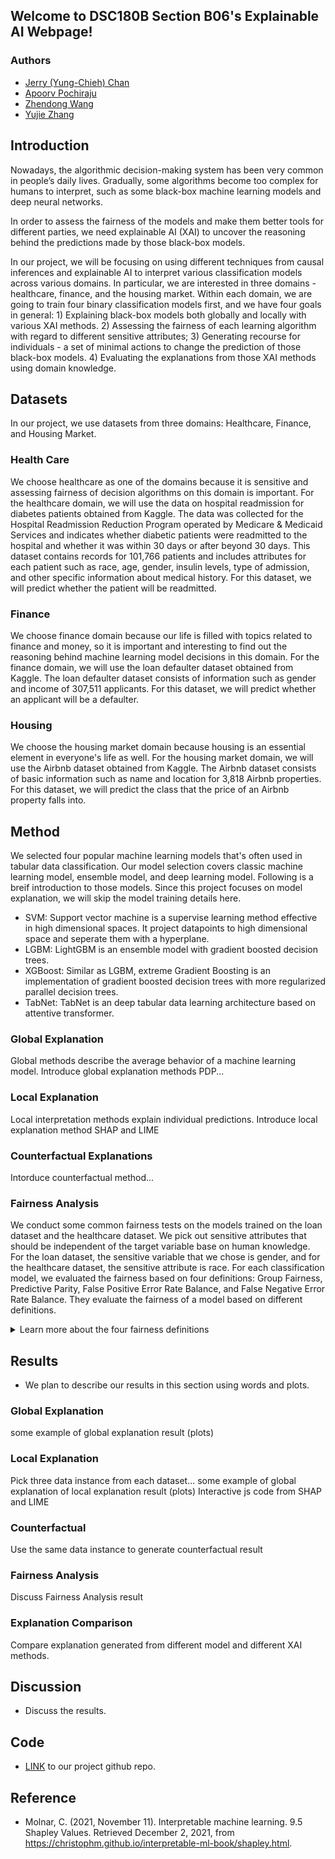 ## Welcome to DSC180B Section B06's Explainable AI Webpage!

### Authors

- [Jerry (Yung-Chieh) Chan](https://github.com/JerryYC)
- [Apoorv Pochiraju](https://github.com/apochira)
- [Zhendong Wang](https://github.com/zhw005)
- [Yujie Zhang](https://github.com/yujiezhang0914)

## Introduction

Nowadays, the algorithmic decision-making system has been very common in people’s daily lives. Gradually, some algorithms become too complex for humans to interpret, such as some black-box machine learning models and deep neural networks. 

In order to assess the fairness of the models and make them better tools for different parties, we need explainable AI (XAI) to uncover the reasoning behind the predictions made by those black-box models. 

In our project, we will be focusing on using different techniques from causal inferences and explainable AI to interpret various classification models across various domains. In particular, we are interested in three domains - healthcare, finance, and the housing market. Within each domain, we are going to train four binary classification models first, and we have four goals in general: 1) Explaining black-box models both globally and locally with various XAI methods. 2) Assessing the fairness of each learning algorithm with regard to different sensitive attributes; 3) Generating recourse for individuals - a set of minimal actions to change the prediction of those black-box models. 4) Evaluating the explanations from those XAI methods using domain knowledge.


## Datasets

In our project, we use datasets from three domains: Healthcare, Finance, and Housing Market. 

### Health Care

We choose healthcare as one of the domains because it is sensitive and assessing fairness of decision algorithms on this domain is important. For the healthcare domain, we will use the data on hospital readmission for diabetes patients obtained from Kaggle. The data was collected for the Hospital Readmission Reduction Program operated by Medicare & Medicaid Services and indicates whether diabetic patients were readmitted to the hospital and whether it was within 30 days or after beyond 30 days. This dataset contains records for 101,766 patients and includes attributes for each patient such as race, age, gender, insulin levels, type of admission, and other specific information about medical history. For this dataset, we will predict whether the patient will be readmitted.

### Finance

We choose finance domain because our life is filled with topics related to finance and money, so it is important and interesting to find out the reasoning behind machine learning model decisions in this domain. For the finance domain, we will use the loan defaulter dataset obtained from Kaggle. The loan defaulter dataset consists of information such as gender and income of 307,511 applicants. For this dataset, we will predict whether an applicant will be a defaulter.


### Housing

We choose the housing market domain because housing is an essential element in everyone's life as well. For the housing market domain, we will use the Airbnb dataset obtained from Kaggle. The Airbnb dataset consists of basic information such as name and location for 3,818 Airbnb properties. For this dataset, we will predict the class that the price of an Airbnb property falls into.

## Method

We selected four popular machine learning models that's often used in tabular data classification. Our model selection covers classic machine learning model, ensemble model, and deep learning model. Following is a breif introduction to those models. Since this project focuses on model explanation, we will skip the model training details here.

* SVM: Support vector machine is a supervise learning method effective in high dimensional spaces. It project datapoints to high dimensional space and seperate them with a hyperplane.
* LGBM: LightGBM is an ensemble model with gradient boosted decision trees.
* XGBoost: Similar as LGBM, extreme Gradient Boosting is an implementation of gradient boosted decision trees with more regularized parallel decision trees.
* TabNet: TabNet is an deep tabular data learning architecture based on attentive transformer.

### Global Explanation
Global methods describe the average behavior of a machine learning model. 
Introduce global explanation methods PDP...

### Local Explanation
Local interpretation methods explain individual predictions. 
Introduce local explanation method SHAP and LIME

### Counterfactual Explanations
Intorduce counterfactual method...

### Fairness Analysis
We conduct some common fairness tests on the models trained on the loan dataset and the healthcare dataset. We pick out sensitive attributes that should be independent of the target variable base on human knowledge. For the loan dataset, the sensitive variable that we chose is gender, and for the healthcare dataset, the sensitive attribute is race.
For each classification model, we evaluated the fairness based on four definitions: Group Fairness, Predictive Parity, False Positive Error Rate Balance, and False Negative Error Rate Balance. They evaluate the fairness of a model based on different definitions. 
<details>
<summary>Learn more about the four fairness definitions</summary>
<br>
- Group Fairness: Check if subjects in both protected and unprotected groups have equal probability of being assigned to the positive predicted class 

- Predictive Parity: Check if both protected and unprotected groups have equal PPV – the probability of a subject with positive predictive value to truly belong to the positive class 
  
- False Positive Error Rate Balance (Predictive Equality): Check if both protected and unprotected groups have equal FPR – the probability of a subject in the negative class to have a positive predictive value. 
  
- False Negative Error Rate Balance (Equal Opportunity): Check if both protected and unprotected groups have equal FNR – the probability of a subject in a positive class to have a negative predictive value. 
</details>
 

## Results
- We plan to describe our results in this section using words and plots.

### Global Explanation
some example of global explanation result (plots)

### Local Explanation
Pick three data instance from each dataset...
some example of global explanation of local explanation result (plots) Interactive js code from SHAP and LIME

### Counterfactual
Use the same data instance to generate counterfactual result

### Fairness Analysis
Discuss Fairness Analysis result

### Explanation Comparison
Compare explanation generated from different model and different XAI methods.


## Discussion
- Discuss the results.

## Code
- [LINK](https://github.com/zhw005/DSC180B-Project) to our project github repo. 


## Reference

- Molnar, C. (2021, November 11). Interpretable machine learning. 9.5 Shapley Values. Retrieved December 2, 2021, from https://christophm.github.io/interpretable-ml-book/shapley.html.

